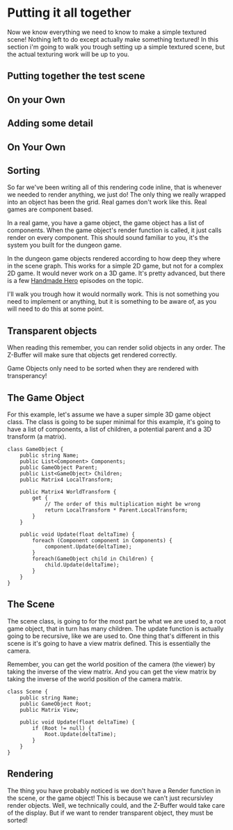 # Putting it all together

Now we know everything we need to know to make a simple textured scene! Nothing left to do except actually make something textured! In this section i'm going to walk you trough setting up a simple textured scene, but the actual texturing work will be up to you.

## Putting together the test scene

## On your Own

## Adding some detail

## On Your Own

## Sorting

So far we've been writing all of this rendering code inline, that is whenever we needed to render anything, we just do! The only thing we really wrapped into an object has been the grid. Real games don't work like this. Real games are component based.

In a real game, you have a game object, the game object has a list of components. When the game object's render function is called, it just calls render on every component. This should sound familiar to you, it's the system you built for the dungeon game.

In the dungeon game objects rendered according to how deep they where in the scene graph. This works for a simple 2D game, but not for a complex 2D game. It would never work on a 3D game. It's pretty advanced, but there is a few [Handmade Hero](https://hero.handmadedev.org/videos/game-architecture/day229.html) episodes on the topic.

I'll walk you trough how it would normally work. This is not something you need to implement or anything, but it is something to be aware of, as you will need to do this at some point.

## Transparent objects
When reading this remember, you can render solid objects in any order. The Z-Buffer will make sure that objects get rendered correctly.

Game Objects only need to be sorted when they are rendered with transperancy!

## The Game Object

For this example, let's assume we have a super simple 3D game object class. The class is going to be super minimal for this example, it's going to have a list of components, a list of children, a potential parent and a 3D transform (a matrix).

```
class GameObject {
    public string Name;
    public List<Component> Components;
    public GameObject Parent;
    public List<GameObject> Children;
    public Matrix4 LocalTransform;
    
    public Matrix4 WorldTransform {
        get {
            // The order of this multiplication might be wrong
            return LocalTransform * Parent.LocalTransform;
        }
    }
    
    public void Update(float deltaTime) {
        foreach (Component component in Components) {
            component.Update(deltaTime);
        }
        foreach(GameObject child in Children) {
            child.Update(deltaTime);
        }
    }
}
```

## The Scene

The scene class, is going to for the most part be what we are used to, a root game object, that in turn has many children. The update function is actually going to be recursive, like we are used to. One thing that's different in this scene is it's going to have a view matrix defined. This is essentially the camera. 

Remember, you can get the world position of the camera (the viewer) by taking the inverse of the view matrix. And you can get the view matrix by taking the inverse of the world position of the camera matrix.

```
class Scene {
    public string Name;
    public GameObject Root;
    public Matrix View;
    
    public void Update(float deltaTime) {
        if (Root != null) {
            Root.Update(deltaTime);
        }
    }
}
```

## Rendering
The thing you have probably noticed is we don't have a Render function in the scene, or the game object! This is because we can't just recursivley render objects. Well, we technically could, and the Z-Buffer would take care of the display. But if we want to render transparent object, they must be sorted!